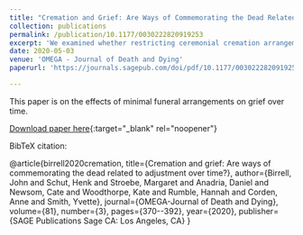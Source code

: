 ```yaml
---
title: "Cremation and Grief: Are Ways of Commemorating the Dead Related to Adjustment Over Time?"
collection: publications
permalink: /publication/10.1177/0030222820919253
excerpt: 'We examined whether restricting ceremonial cremation arrangements to a minimum has a negative association with grief over time.'
date: 2020-05-03
venue: 'OMEGA - Journal of Death and Dying'
paperurl: 'https://journals.sagepub.com/doi/pdf/10.1177/0030222820919253'

---
```

This paper is on the effects of minimal funeral arrangements on grief over time.

[Download paper here](https://journals.sagepub.com/doi/pdf/10.1177/0030222820919253){:target="_blank" rel="noopener"}

BibTeX citation:

@article{birrell2020cremation,
  title={Cremation and grief: Are ways of commemorating the dead related to adjustment over time?},
  author={Birrell, John and Schut, Henk and Stroebe, Margaret and Anadria, Daniel and Newsom, Cate and Woodthorpe, Kate and Rumble, Hannah and Corden, Anne and Smith, Yvette},
  journal={OMEGA-Journal of Death and Dying},
  volume={81},
  number={3},
  pages={370--392},
  year={2020},
  publisher={SAGE Publications Sage CA: Los Angeles, CA}
}